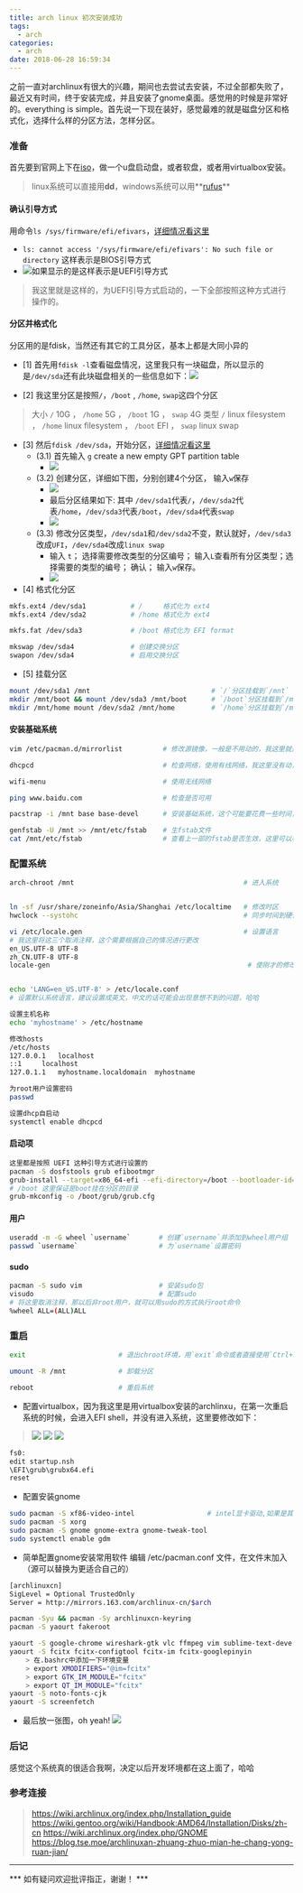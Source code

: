 ```yaml
---
title: arch linux 初次安装成功
tags:
  - arch
categories:
  - arch
date: 2018-06-28 16:59:34
---
```


之前一直对archlinux有很大的兴趣，期间也去尝试去安装，不过全部都失败了，最近又有时间，终于安装完成，并且安装了gnome桌面。感觉用的时候是非常好的。everything is simple。首先说一下现在装好，感觉最难的就是磁盘分区和格式化，选择什么样的分区方法，怎样分区。

<!-- more -->

### 准备
首先要到官网上下在[iso](https://www.archlinux.org/download/)，做一个u盘启动盘，或者软盘，或者用virtualbox安装。
> linux系统可以直接用**dd**，windows系统可以用**[rufus](https://rufus.akeo.ie/)**

#### 确认引导方式
用命令`ls /sys/firmware/efi/efivars`，[详细情况看这里](https://wiki.archlinux.org/index.php/GRUB)
* `ls: cannot access '/sys/firmware/efi/efivars': No such file or directory` 这样表示是BIOS引导方式
* ![](https://ws1.sinaimg.cn/large/c11fed42gy1fsqorm8bw7j20me0j0ab0.jpg)如果显示的是这样表示是UEFI引导方式
> 我这里就是这样的，为UEFI引导方式启动的，一下全部按照这种方式进行操作的。

#### 分区并格式化
分区用的是fdisk，当然还有其它的工具分区，基本上都是大同小异的
+ [1] 首先用`fdisk -l`查看磁盘情况，这里我只有一块磁盘，所以显示的是`/dev/sda`还有此块磁盘相关的一些信息如下：![](https://ws1.sinaimg.cn/large/c11fed42gy1fsqp2v1xpyj20e004ydfq.jpg)

+ [2] 我这里分区是按照`/`，`/boot` , `/home`, `swap`这四个分区
> 大小 `/` 10G ， `/home` 5G ， `/boot` 1G ， `swap` 4G
> 类型  `/` linux filesystem ， `/home` linux filesystem ，  `/boot` EFI ，  `swap` linux swap

+  [3] 然后`fdisk /dev/sda`，开始分区，[详细情况看这里](https://wiki.archlinux.org/index.php/Fdisk)
    - (3.1) 首先输入 `g` create a new empty GPT partition table
        * ![](https://ws1.sinaimg.cn/large/c11fed42gy1fsqpc1ikvsj20gx01gq2p.jpg)
    - (3.2) 创建分区，详细如下图，分别创建4个分区， 输入`w`保存
        * ![](https://ws1.sinaimg.cn/large/c11fed42gy1fsqpk87oylj20io02z0sk.jpg)
        * 最后分区结果如下: 其中 `/dev/sda1`代表`/`，`/dev/sda2`代表`/home`，`/dev/sda3`代表`/boot`，`/dev/sda4`代表`swap`
        * ![](https://ws1.sinaimg.cn/large/c11fed42gy1fsqple6avrj20eg069jrc.jpg)
    - (3.3) 修改分区类型，`/dev/sda1`和`/dev/sda2`不变，默认就好，`/dev/sda3`改成`UFI`，`/dev/sda4`改成`linux swap`
        * 输入 `t`； 选择需要修改类型的分区编号； 输入`L`查看所有分区类型；选择需要的类型的编号； 确认； 输入`w`保存。
        * ![](https://ws1.sinaimg.cn/large/c11fed42gy1fsqpwlcfj9j20er064glk.jpg)
+ [4] 格式化分区
```bash
mkfs.ext4 /dev/sda1           # /     格式化为 ext4
mkfs.ext4 /dev/sda2           # /home 格式化为 ext4

mkfs.fat /dev/sda3            # /boot 格式化为 EFI format

mkswap /dev/sda4              # 创建交换分区
swapon /dev/sda4              # 启用交换分区
```
+ [5] 挂载分区
```bash
mount /dev/sda1 /mnt                              # `/`分区挂载到`/mnt`
mkdir /mnt/boot && mount /dev/sda3 /mnt/boot      # `/boot`分区挂载到`/mnt/boot`
mkdir /mnt/home mount /dev/sda2 /mnt/home         # `/home`分区挂载到`/mnt/home`
```

####  安装基础系统
```bash
vim /etc/pacman.d/mirrorlist          # 修改源镜像，一般是不用动的，我这里就是默认的

dhcpcd                                # 检查网络，使用有线网络，我这里没有动，网络自动已经连接好了

wifi-menu                             # 使用无线网络

ping www.baidu.com                    # 检查是否可用

pacstrap -i /mnt base base-devel      # 安装基础系统，这个可能要花费一些时间，和网速有关

genfstab -U /mnt >> /mnt/etc/fstab    # 生fstab文件
cat /mnt/etc/fstab                    # 查看上一部的fstab是否生效，这里可以看到，每一个分区的情况

```

### 配置系统
```bash
arch-chroot /mnt                                          # 进入系统


ln -sf /usr/share/zoneinfo/Asia/Shanghai /etc/localtime   # 修改时区
hwclock --systohc                                         # 同步时间到硬件

vi /etc/locale.gen                                        # 设置语言
# 我这里将这三个取消注释，这个需要根据自己的情况进行更改
en_US.UTF-8 UTF-8
zh_CN.UTF-8 UTF-8
locale-gen                                                 # 使刚才的修改生效


echo 'LANG=en_US.UTF-8' > /etc/locale.conf
# 设置默认系统语言，建议设置成英文，中文的话可能会出现意想不到的问题，哈哈

设置主机名称
echo 'myhostname' > /etc/hostname

修改hosts
/etc/hosts
127.0.0.1   localhost
::1     localhost
127.0.1.1   myhostname.localdomain  myhostname

为root用户设置密码
passwd

设置dhcp自启动
systemctl enable dhcpcd
```

#### 启动项
```bash
这里都是按照 UEFI 这种引导方式进行设置的
pacman -S dosfstools grub efibootmgr
grub-install --target=x86_64-efi --efi-directory=/boot --bootloader-id=grub
# /boot 这里保证是boot挂在分区的目录
grub-mkconfig -o /boot/grub/grub.cfg
```

#### 用户
```bash
useradd -m -G wheel `username`       # 创建`username`并添加到wheel用户组
passwd `username`                    # 为`username`设置密码
```

#### sudo
```bash
pacman -S sudo vim                   # 安装sudo包
visudo                               # 配置sudo
# 将这里取消注释，那以后非root用户，就可以用sudo的方式执行root命令
%wheel ALL=(ALL)ALL
```

### 重启
```bash
exit                       # 退出chroot环境，用`exit`命令或者直接使用`Ctrl+d`快捷键

umount -R /mnt             # 卸载分区

reboot                     # 重启系统
```

* 配置virtualbox，因为我这里是用virtualbox安装的archlinxu，在第一次重启系统的时候，会进入EFI shell，并没有进入系统，这里要修改如下：
> ![](https://ws1.sinaimg.cn/large/c11fed42gy1fsr24xtp5pj20iq0b7q30.jpg)
> ![](https://ws1.sinaimg.cn/large/c11fed42gy1fsr27494o9j20fw04hweb.jpg)
> ![](https://ws1.sinaimg.cn/large/c11fed42gy1fsr29cwtmrj20iu02zjr5.jpg)
```bash
fs0:
edit startup.nsh
\EFI\grub\grubx64.efi
reset
```

* 配置安装gnome
```bash
sudo pacman -S xf86-video-intel                  # intel显卡驱动,如果是其它的需要安装对应的驱动
sudo pacman -S xorg
sudo pacman -S gnome gnome-extra gnome-tweak-tool
sudo systemctl enable gdm
```

* 简单配置gnome安装常用软件
编辑 /etc/pacman.conf 文件，在文件末加入（源可以替换为更适合自己的）
```bash
[archlinuxcn]
SigLevel = Optional TrustedOnly
Server = http://mirrors.163.com/archlinux-cn/$arch

pacman -Syu && pacman -Sy archlinuxcn-keyring                           # 更新
pacman -S yaourt fakeroot                                               # 安装yaourt用于构建

yaourt -S google-chrome wireshark-gtk vlc ffmpeg vim sublime-text-deve tcpdump
yaourt -S fcitx fcitx-configtool fcitx-im fcitx-googlepinyin            # 中文输入法
    > 在.bashrc中添加一下环境变量
    > export XMODIFIERS="@im=fcitx"
    > export GTK_IM_MODULE="fcitx"
    > export QT_IM_MODULE="fcitx"
yaourt -S noto-fonts-cjk                                                # 中文字体
yaourt -S screenfetch                                                   # 一个shell脚本
```
* 最后放一张图，oh yeah!
![](https://ws1.sinaimg.cn/large/c11fed42gy1fsqzpcluv6j20k308g3zg.jpg)

### 后记
感觉这个系统真的很适合我啊，决定以后开发环境都在这上面了，哈哈
### 参考连接
> https://wiki.archlinux.org/index.php/Installation_guide
> https://wiki.gentoo.org/wiki/Handbook:AMD64/Installation/Disks/zh-cn
> https://wiki.archlinux.org/index.php/GNOME
> https://blog.tse.moe/archlinuxan-zhuang-zhuo-mian-he-chang-yong-ruan-jian/

---

*** 如有疑问欢迎批评指正，谢谢！ ***
